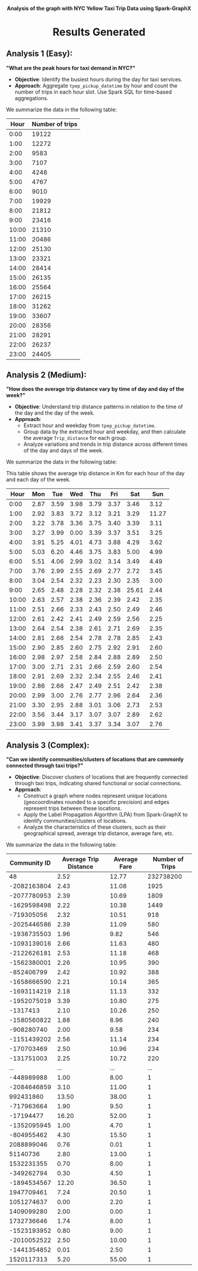 <h4 align="center">Analysis of the graph with NYC Yellow Taxi Trip Data using Spark-GraphX</h1>
<h1 align="center">Results Generated</h4>

## Analysis 1 (Easy):

**"What are the peak hours for taxi demand in NYC?"**

- **Objective**: Identify the busiest hours during the day for taxi services.
- **Approach**: Aggregate `tpep_pickup_datetime` by hour and count the number of trips in each hour slot. Use Spark SQL for time-based aggregations.

We summarize the data in the following table:

| Hour  | Number of trips |
| ----- | --------------- |
| 0:00  | 19122           |
| 1:00  | 12272           |
| 2:00  | 9583            |
| 3:00  | 7107            |
| 4:00  | 4248            |
| 5:00  | 4767            |
| 6:00  | 9010            |
| 7:00  | 19929           |
| 8:00  | 21812           |
| 9:00  | 23416           |
| 10:00 | 21310           |
| 11:00 | 20486           |
| 12:00 | 25130           |
| 13:00 | 23321           |
| 14:00 | 28414           |
| 15:00 | 26135           |
| 16:00 | 25564           |
| 17:00 | 26215           |
| 18:00 | 31262           |
| 19:00 | 33607           |
| 20:00 | 28356           |
| 21:00 | 28291           |
| 22:00 | 26237           |
| 23:00 | 24405           |

## Analysis 2 (Medium):

**"How does the average trip distance vary by time of day and day of the week?"**

- **Objective**: Understand trip distance patterns in relation to the time of the day and the day of the week.
- **Approach**:
  - Extract hour and weekday from `tpep_pickup_datetime`.
  - Group data by the extracted hour and weekday, and then calculate the average `Trip_distance` for each group.
  - Analyze variations and trends in trip distance across different times of the day and days of the week.

We summarize the data in the following table:

This table shows the average trip distance in Km for each hour of the day and each day of the week.

| Hour  | Mon  | Tue  | Wed  | Thu  | Fri  | Sat   | Sun   |
| ----- | ---- | ---- | ---- | ---- | ---- | ----- | ----- |
| 0:00  | 2.87 | 3.59 | 3.98 | 3.79 | 3.37 | 3.46  | 3.12  |
| 1:00  | 2.92 | 3.83 | 3.72 | 3.12 | 3.21 | 3.29  | 11.27 |
| 2:00  | 3.22 | 3.78 | 3.36 | 3.75 | 3.40 | 3.39  | 3.11  |
| 3:00  | 3.27 | 3.99 | 0.00 | 3.39 | 3.37 | 3.51  | 3.25  |
| 4:00  | 3.91 | 5.25 | 4.01 | 4.73 | 3.88 | 4.29  | 3.62  |
| 5:00  | 5.03 | 6.20 | 4.46 | 3.75 | 3.83 | 5.00  | 4.99  |
| 6:00  | 5.51 | 4.06 | 2.99 | 3.02 | 3.14 | 3.49  | 4.49  |
| 7:00  | 3.76 | 2.99 | 2.55 | 2.69 | 2.77 | 2.72  | 3.45  |
| 8:00  | 3.04 | 2.54 | 2.32 | 2.23 | 2.30 | 2.35  | 3.00  |
| 9:00  | 2.65 | 2.48 | 2.28 | 2.32 | 2.38 | 25.61 | 2.44  |
| 10:00 | 2.63 | 2.57 | 2.38 | 2.36 | 2.39 | 2.42  | 2.35  |
| 11:00 | 2.51 | 2.66 | 2.33 | 2.43 | 2.50 | 2.49  | 2.46  |
| 12:00 | 2.61 | 2.42 | 2.41 | 2.49 | 2.59 | 2.56  | 2.25  |
| 13:00 | 2.64 | 2.54 | 2.38 | 2.61 | 2.71 | 2.69  | 2.35  |
| 14:00 | 2.81 | 2.66 | 2.54 | 2.78 | 2.78 | 2.85  | 2.43  |
| 15:00 | 2.90 | 2.85 | 2.60 | 2.75 | 2.92 | 2.91  | 2.60  |
| 16:00 | 2.98 | 2.97 | 2.58 | 2.84 | 2.88 | 2.89  | 2.50  |
| 17:00 | 3.00 | 2.71 | 2.31 | 2.66 | 2.59 | 2.60  | 2.54  |
| 18:00 | 2.91 | 2.69 | 2.32 | 2.34 | 2.55 | 2.46  | 2.41  |
| 19:00 | 2.86 | 2.66 | 2.47 | 2.49 | 2.51 | 2.42  | 2.38  |
| 20:00 | 2.99 | 3.00 | 2.76 | 2.77 | 2.96 | 2.64  | 2.36  |
| 21:00 | 3.30 | 2.95 | 2.88 | 3.01 | 3.06 | 2.73  | 2.53  |
| 22:00 | 3.56 | 3.44 | 3.17 | 3.07 | 3.07 | 2.89  | 2.62  |
| 23:00 | 3.99 | 3.98 | 3.41 | 3.37 | 3.34 | 3.07  | 2.76  |

## Analysis 3 (Complex):

**"Can we identify communities/clusters of locations that are commonly connected through taxi trips?"**

- **Objective**: Discover clusters of locations that are frequently connected through taxi trips, indicating shared functional or social connections.
- **Approach**:
  - Construct a graph where nodes represent unique locations (geocoordinates rounded to a specific precision) and edges represent trips between these locations.
  - Apply the Label Propagation Algorithm (LPA) from Spark-GraphX to identify communities/clusters of locations.
  - Analyze the characteristics of these clusters, such as their geographical spread, average trip distance, average fare, etc.

We summarize the data in the following table:

| Community ID | Average Trip Distance | Average Fare | Number of Trips |
| ------------ | --------------------- | ------------ | --------------- |
| 48           | 2.52                  | 12.77        | 232738200       |
| -2082163804  | 2.43                  | 11.08        | 1925            |
| -2077780953  | 2.39                  | 10.69        | 1809            |
| -1629598498  | 2.22                  | 10.38        | 1449            |
| -719305056   | 2.32                  | 10.51        | 918             |
| -2025446586  | 2.39                  | 11.09        | 580             |
| -1938735503  | 1.96                  | 9.82         | 546             |
| -1093139016  | 2.66                  | 11.63        | 480             |
| -2122626181  | 2.53                  | 11.18        | 468             |
| -1562380001  | 2.26                  | 10.95        | 390             |
| -852406799   | 2.42                  | 10.92        | 388             |
| -1658666590  | 2.21                  | 10.14        | 365             |
| -1693114219  | 2.18                  | 11.13        | 332             |
| -1952075019  | 3.39                  | 10.80        | 275             |
| -1317413     | 2.10                  | 10.26        | 250             |
| -1580560822  | 1.88                  | 8.96         | 240             |
| -908280740   | 2.00                  | 9.58         | 234             |
| -1151439202  | 2.56                  | 11.14        | 234             |
| -170703469   | 2.50                  | 10.96        | 234             |
| -131751003   | 2.25                  | 10.72        | 220             |
| ...          | ...                   | ...          | ...             |
| -448989988   | 1.00                  | 8.00         | 1               |
| -2084646859  | 3.10                  | 11.00        | 1               |
| 992431860    | 13.50                 | 38.00        | 1               |
| -717963664   | 1.90                  | 9.50         | 1               |
| -17194477    | 16.20                 | 52.00        | 1               |
| -1352095945  | 1.00                  | 4.70         | 1               |
| -804955462   | 4.30                  | 15.50        | 1               |
| 2088899046   | 0.76                  | 0.01         | 1               |
| 51140736     | 2.80                  | 13.00        | 1               |
| 1532231355   | 0.70                  | 8.00         | 1               |
| -349262794   | 0.30                  | 4.50         | 1               |
| -1894534567  | 12.20                 | 36.50        | 1               |
| 1947709461   | 7.24                  | 20.50        | 1               |
| 1051274637   | 0.00                  | 2.20         | 1               |
| 1409099280   | 2.00                  | 0.00         | 1               |
| 1732736646   | 1.74                  | 8.00         | 1               |
| -1523193952  | 0.80                  | 9.00         | 1               |
| -2010052522  | 2.50                  | 10.00        | 1               |
| -1441354852  | 0.01                  | 2.50         | 1               |
| 1520117313   | 5.20                  | 55.00        | 1               |

